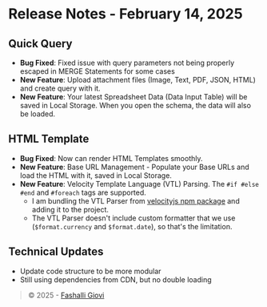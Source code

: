 # Release Notes - February 14, 2025

## Quick Query

- <b>Bug Fixed</b>: Fixed issue with query parameters not being properly escaped in MERGE Statements for some cases
- <b>New Feature</b>: Upload attachment files (Image, Text, PDF, JSON, HTML) and create query with it.
- <b>New Feature</b>: Your latest Spreadsheet Data (Data Input Table) will be saved in Local Storage. When you open the schema, the data will also be loaded.

## HTML Template

- <b>Bug Fixed</b>: Now can render HTML Templates smoothly.
- <b>New Feature</b>: Base URL Management - Populate your Base URLs and load the HTML with it, saved in Local Storage.
- <b>New Feature</b>: Velocity Template Language (VTL) Parsing. The `#if #else #end` and `#foreach` tags are supported.
  - I am bundling the VTL Parser from <u><a href="https://www.npmjs.com/package/velocityjs?activeTab=readme" rel="noopener noreferrer">velocityjs npm package</a></u> and adding it to the project.
  - The VTL Parser doesn't include custom formatter that we use (`$format.currency` and `$format.date`), so that's the limitation.

## Technical Updates

- Update code structure to be more modular
- Still using dependencies from CDN, but no double loading

> © 2025 - <a href="https://www.linkedin.com/in/fashalli/" target="_blank" rel="noopener noreferrer">Fashalli Giovi</a>
